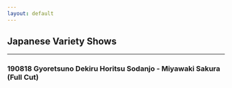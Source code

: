 ```yaml
---
layout: default
---
```


## Japanese Variety Shows
* * *
<h3><a href="./md/jp variety/190818.html"></a>190818 Gyoretsuno Dekiru Horitsu Sodanjo - Miyawaki Sakura (Full Cut)</a></h3>


<h3><a href="./md/jp variety/"></a></h3>

